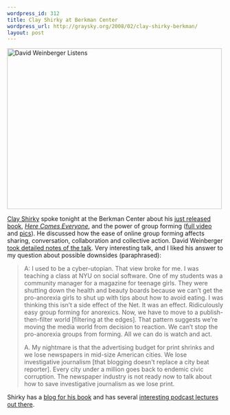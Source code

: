 ```yaml
--- 
wordpress_id: 312
title: Clay Shirky at Berkman Center
wordpress_url: http://graysky.org/2008/02/clay-shirky-berkman/
layout: post
---
```

<div class="flickr-frame">
<a href="http://www.flickr.com/photos/downtree/2299016075/" title="David Weinberger Listens "><img src="http://farm3.static.flickr.com/2226/2299016075_d6f5b12d7f.jpg" class="flickr-photo" width="500" height="375" alt="David Weinberger Listens" /></a>
</div>

<a href="http://www.shirky.com/">Clay Shirky</a> spoke tonight at the Berkman Center about his <a href="http://www.boingboing.net/2008/02/28/clay-shirkys-masterp.html">just released book</a>, <a href="http://www.amazon.com/dp/1594201536/mikechampion"><i>Here Comes Everyone</i></a>, and the power of group forming (<a href="http://www.youtube.com/watch?v=A_0FgRKsqqU">full video</a> and <a href="http://www.flickr.com/photos/downtree/sets/72157604004497866/">pics</a>). He discussed how the ease of online group forming affects sharing, conversation, collaboration and collective action. David Weinberger <a href="http://www.hyperorg.com/blogger/2008/02/28/clay-shirkys-book-talk/">took detailed notes of the talk</a>. Very interesting talk, and I liked his answer to my question about possible downsides (paraphrased):

<blockquote>A: I used to be a cyber-utopian. That view broke for me. I was teaching a class at NYU on social software. One of my students was a community manager for a magazine for teenage girls. They were shutting down the health and beauty boards because we can’t get the pro-anorexia girls to shut up with tips about how to avoid eating. I was thinking this isn’t a side effect of the Net. It was an effect. Ridiculously easy group forming for anorexics. Now, we have to move to a publish-then-filter world [filtering at the edges]. That pattern suggests we’re moving the media world from decision to reaction. We can’t stop the pro-anorexia groups from forming. All we can do is watch and act.

A. My nightmare is that the advertising budget for print shrinks and we lose newspapers in mid-size American cities. We lose investigative journalism [that blogging doesn't replace a city beat reporter]. Every city under a million goes back to endemic civic corruption. The newspaper industry is not ready now to talk about how to save investigative journalism as we lose print.</blockquote>

Shirky has a <a href="http://shirky.com/herecomeseverybody/">blog for his book</a> and has several <a href="http://itc.conversationsnetwork.org/shows/detail470.html">interesting podcast lectures out there</a>.
